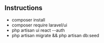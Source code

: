 ## Instructions

- composer install
- composer require laravel/ui
- php artisan ui react --auth
- php artisan migrate && php artisan db:seed